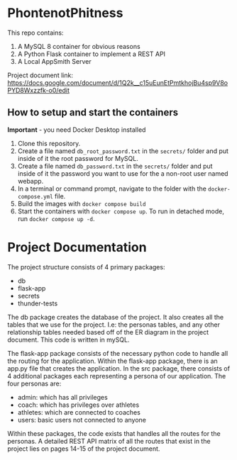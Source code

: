 # PhontenotPhitness

This repo contains: 
1. A MySQL 8 container for obvious reasons
2. A Python Flask container to implement a REST API
3. A Local AppSmith Server

Project document link: https://docs.google.com/document/d/1Q2k__c15uEunEtPmtkhojBu4sp9V8oPYD8Wxzzfk-o0/edit 

## How to setup and start the containers
**Important** - you need Docker Desktop installed

1. Clone this repository.  
1. Create a file named `db_root_password.txt` in the `secrets/` folder and put inside of it the root password for MySQL. 
1. Create a file named `db_password.txt` in the `secrets/` folder and put inside of it the password you want to use for the a non-root user named webapp. 
1. In a terminal or command prompt, navigate to the folder with the `docker-compose.yml` file.  
1. Build the images with `docker compose build`
1. Start the containers with `docker compose up`.  To run in detached mode, run `docker compose up -d`.



# Project Documentation
The project structure consists of 4 primary packages: 
- db
- flask-app
- secrets
- thunder-tests

The db package creates the database of the project. It also creates all the tables that we use for the project. I.e: the personas tables, and any other relationship tables needed based off of the ER diagram in the project document. This code is written in mySQL. 

The flask-app package consists of the necessary python code to handle all the routing for the application. Within the flask-app package, there is an app.py file that creates the application. In the src package, there consists of 4 additional packages each representing a persona of our application. The four personas are: 
- admin: which has all privileges
- coach: which has privileges over athletes
- athletes: which are connected to coaches
- users: basic users not connected to anyone

Within these packages, the code exists that handles all the routes for the personas. A detailed REST API matrix of all the routes that exist in the project lies on pages 14-15 of the project document. 





